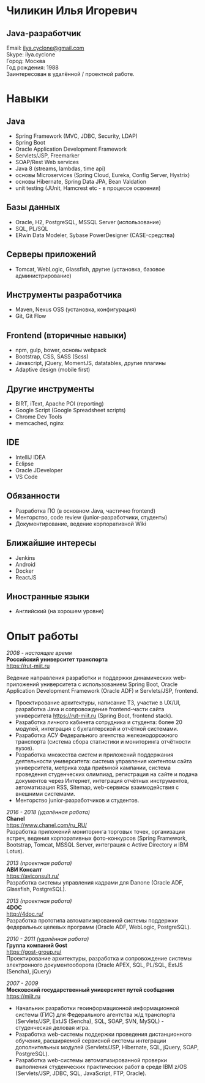 # Чиликин Илья Игоревич
## Java-разработчик
Email: ilya.cyclone@gmail.com  
Skype: ilya.cyclone  
Город: Москва  
Год рождения: 1988  
Заинтересован в удалённой / проектной работе.

# Навыки

## Java
- Spring Framework (MVC, JDBC, Security, LDAP)
- Spring Boot
- Oracle Application Development Framework
- Servlets/JSP, Freemarker
- SOAP/Rest Web services
- Java 8 (streams, lambdas, time api)
- основы Microservices (Spring Cloud, Eureka, Config Server, Hystrix)
- основы Hibernate, Spring Data JPA, Bean Valdation
- unit testing (JUnit, Hamcrest etc - в процессе освоения)

## Базы данных
- Oracle, H2, PostgreSQL, MSSQL Server (использование)
- SQL, PL/SQL
- ERwin Data Modeler, Sybase PowerDesigner (CASE-средства)

## Серверы приложений
- Tomcat, WebLogic, Glassfish, другие (установка, базовое администрирование)

## Инструменты разработчика
- Maven, Nexus OSS (установка, конфигурация)
- Git, Git Flow

## Frontend (вторичные навыки)
- npm, gulp, bower, основы webpack
- Bootstrap, CSS, SASS (Scss)
- Javascript, jQuery, MomentJS, datatables, другие плагины
- Adaptive design (mobile first) 

## Другие инструменты
- BIRT, iText, Apache POI (reporting)
- Google Script (Google Spreadsheet scripts)
- Chrome Dev Tools
- memcached, nginx

## IDE
- IntelliJ IDEA
- Eclipse
- Oracle JDeveloper
- VS Code

## Обязанности
- Разработка ПО (в основном Java, частично frontend)
- Менторство, code review (junior-разработчики, студенты)
- Документирование, ведение корпоративной Wiki

## Ближайшие интересы
- Jenkins
- Android
- Docker
- ReactJS

## Иностранные языки
- Английский (на хорошем уровне)

# Опыт работы

_2008 - настоящее время_  
**Российский университет транспорта**  
https://rut-miit.ru

Ведение направления разработки и поддержки динамических web-приложений университета с использованием Spring Boot, Oracle Application Development Framework (Oracle ADF) и Servlets/JSP, frontend.

- Проектирование архитектуры, написание ТЗ, участие в UX/UI, разработка Java и сопровождение frontend-части сайта университета https://rut-miit.ru (Spring Boot, frontend stack).
- Разработка личного кабинета сотрудника и студента: более 20 модулей, интеграция с бухгалтерской и отчётной системами.
- Разработка АСУ Федерального агентства железнодорожного транспорта (система сбора статистики и мониторинга отчётности вузов).
- Разработка множества систем и приложений поддержания деятельности университета: система управления контентом сайта университета, метрика хода приёмной кампании, система проведения студенческих олимпиад, регистрация на сайте и подача документов через Интернет, интеграция отчётных инструментов, автоматизация RSS, Sitemap, web-сервисы взаимодействия с внешними системами.
- Менторство junior-разработчиков и студентов.

_2016 - 2018 (удалённая работа)_  
**Chanel**  
https://www.chanel.com/ru_RU/  
Разработка приложений мониторинга торговых точек, организации встреч, ведения корпоративных фото-конкурсов (Spring Framework, Bootstrap, Tomcat, MSSQL Server, интеграция с Active Directory и IBM Lotus).


_2013 (проектная работа)_  
**АВИ Консалт**  
https://aviconsult.ru/  
Разработка системы управления кадрами для Danone (Oracle ADF, Glassfish, PostgreSQL).


_2013 (проектная работа)_  
**4DOC**  
http://4doc.ru/  
Разработка прототипа автоматизированной системы поддержки федеральных целевых программ (Oracle ADF, WebLogic, PostgreSQL).


_2010 - 2011 (удалённая работа)_  
**Группа компаний Gost**  
https://gost-group.ru/  
Проектирование архитектуры, разработка и сопровождение системы электронного документооборота (Oracle APEX, SQL, PL/SQL, ExtJS (Sencha), jQuery)


_2007 - 2009_  
**Московский государственный университет путей сообщения**  
https://miit.ru  
- Начальник разработки геоинформационной информационной системы (ГИС) для Федерального агентства ж/д транспорта (Servlets/JSP, ExtJS (Sencha), SQL, SOAP, SVN, MySQL) - студенческая деловая игра.
- Разработка web-системы поддержки проведения дистанционного обучения, расширяемой сервисной системы интеграции дополнительных модулей (Servlets/JSP, Hibernate, SQL, jQuery, SOAP, PostgreSQL).
- Разработка web-системы автоматизированной проверки выполнения студенческих практических работ в среде IBM z/OS (Servlets/JSP, JDBC, SQL, JavaScript, FTP, Oracle).
